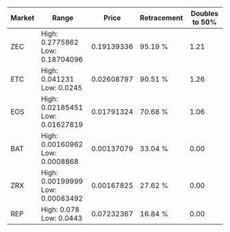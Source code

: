 | Market | Range | Price| Retracement | Doubles to 50% |
| --- | --- | --- | --- | --- |
| ZEC | High: 0.2775862<br />Low: 0.18704096 | 0.19139336 | 95.19 % | 1.21 |
| ETC | High: 0.041231<br />Low: 0.0245 | 0.02608797 | 90.51 % | 1.26 |
| EOS | High: 0.02185451<br />Low: 0.01627819 | 0.01791324 | 70.68 % | 1.06 |
| BAT | High: 0.00160962<br />Low: 0.0008868 | 0.00137079 | 33.04 % | 0.00 |
| ZRX | High: 0.00199999<br />Low: 0.00083492 | 0.00167825 | 27.62 % | 0.00 |
| REP | High: 0.078<br />Low: 0.0443 | 0.07232367 | 16.84 % | 0.00 |
